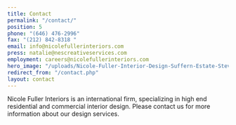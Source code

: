 ```yaml
---
title: Contact
permalink: "/contact/"
position: 5
phone: "(646) 476-2996"
fax: "(212) 842-8318 "
email: info@nicolefullerinteriors.com
press: natalie@nescreativeservices.com
employment: careers@nicolefullerinteriors.com
hero_image: "/uploads/Nicole-Fuller-Interior-Design-Suffern-Estate-Steven-Klein-horses-photgraphy-white-bedroom1.jpg"
redirect_from: "/contact.php"
layout: contact
---
```


Nicole Fuller Interiors is an international firm, specializing in high end residential and commercial interior design. Please contact us for more information about our design services.
